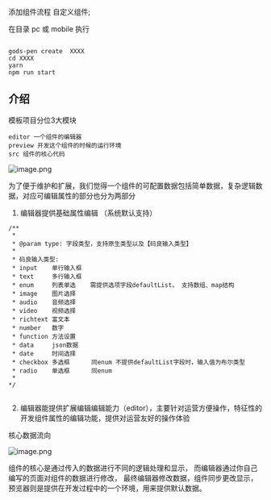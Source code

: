 添加组件流程
自定义组件;

在目录 pc 或 mobile  执行
```shell

gods-pen create  XXXX
cd XXXX 
yarn
npm run start
```



## 介绍
模板项目分位3大模块

```
editor 一个组件的编辑器
preview 开发这个组件的时候的运行环境
src 组件的核心代码

```

![image.png](https://ymm-maliang.oss-cn-hangzhou.aliyuncs.com/ymm-maliang/godspenshop/YGZv9U_1583984525058.png)

为了便于维护和扩展，我们觉得一个组件的可配置数据包括简单数据，复杂逻辑数据，对应可编辑属性的部分也分为两部分

1. 编辑器提供基础属性编辑 （系统默认支持）
```
/**
 * 
 * @param type: 字段类型，支持原生类型以及【码良输入类型】
 * 
 * 码良输入类型: 
 * input    单行输入框
 * text     多行输入框
 * enum     列表单选    需提供选项字段defaultList， 支持数组、map结构
 * image    图片选择
 * audio    音频选择
 * video    视频选择
 * richtext 富文本 
 * number   数字
 * function 方法设置
 * data     json数据
 * date     时间选择
 * checkbox 多选框      同enum 不提供defaultList字段时，输入值为布尔类型
 * radio    单选框      同enum
 * 
*/


```
2. 编辑器能提供扩展编辑编辑能力（editor），主要针对运营方便操作，特征性的开发组件属性的编辑功能，提供对运营友好的操作体验



核心数据流向

![image.png](https://ymm-maliang.oss-cn-hangzhou.aliyuncs.com/ymm-maliang/godspenshop/QPSfKg_1583462402051.png)

组件的核心是通过传入的数据进行不同的逻辑处理和显示， 而编辑器通过你自己编写的页面对组件的数据进行修改， 最终编辑器修改数据，组件同步更改显示，预览器则是提供在开发过程中的一个环境，用来提供默认数据。


